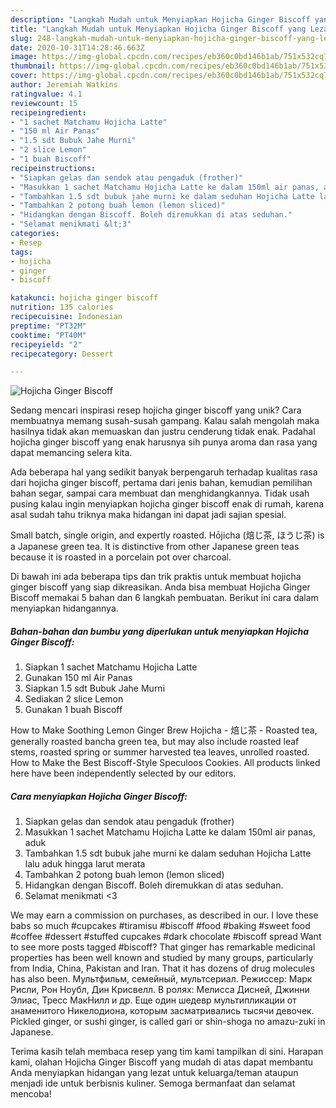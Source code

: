 ```yaml
---
description: "Langkah Mudah untuk Menyiapkan Hojicha Ginger Biscoff yang Lezat Sekali"
title: "Langkah Mudah untuk Menyiapkan Hojicha Ginger Biscoff yang Lezat Sekali"
slug: 248-langkah-mudah-untuk-menyiapkan-hojicha-ginger-biscoff-yang-lezat-sekali
date: 2020-10-31T14:28:46.663Z
image: https://img-global.cpcdn.com/recipes/eb360c0bd146b1ab/751x532cq70/hojicha-ginger-biscoff-foto-resep-utama.jpg
thumbnail: https://img-global.cpcdn.com/recipes/eb360c0bd146b1ab/751x532cq70/hojicha-ginger-biscoff-foto-resep-utama.jpg
cover: https://img-global.cpcdn.com/recipes/eb360c0bd146b1ab/751x532cq70/hojicha-ginger-biscoff-foto-resep-utama.jpg
author: Jeremiah Watkins
ratingvalue: 4.1
reviewcount: 15
recipeingredient:
- "1 sachet Matchamu Hojicha Latte"
- "150 ml Air Panas"
- "1.5 sdt Bubuk Jahe Murni"
- "2 slice Lemon"
- "1 buah Biscoff"
recipeinstructions:
- "Siapkan gelas dan sendok atau pengaduk (frother)"
- "Masukkan 1 sachet Matchamu Hojicha Latte ke dalam 150ml air panas, aduk"
- "Tambahkan 1.5 sdt bubuk jahe murni ke dalam seduhan Hojicha Latte lalu aduk hingga larut merata"
- "Tambahkan 2 potong buah lemon (lemon sliced)"
- "Hidangkan dengan Biscoff. Boleh diremukkan di atas seduhan."
- "Selamat menikmati &lt;3"
categories:
- Resep
tags:
- hojicha
- ginger
- biscoff

katakunci: hojicha ginger biscoff 
nutrition: 135 calories
recipecuisine: Indonesian
preptime: "PT32M"
cooktime: "PT40M"
recipeyield: "2"
recipecategory: Dessert

---
```



![Hojicha Ginger Biscoff](https://img-global.cpcdn.com/recipes/eb360c0bd146b1ab/751x532cq70/hojicha-ginger-biscoff-foto-resep-utama.jpg)

Sedang mencari inspirasi resep hojicha ginger biscoff yang unik? Cara membuatnya memang susah-susah gampang. Kalau salah mengolah maka hasilnya tidak akan memuaskan dan justru cenderung tidak enak. Padahal hojicha ginger biscoff yang enak harusnya sih punya aroma dan rasa yang dapat memancing selera kita.

Ada beberapa hal yang sedikit banyak berpengaruh terhadap kualitas rasa dari hojicha ginger biscoff, pertama dari jenis bahan, kemudian pemilihan bahan segar, sampai cara membuat dan menghidangkannya. Tidak usah pusing kalau ingin menyiapkan hojicha ginger biscoff enak di rumah, karena asal sudah tahu triknya maka hidangan ini dapat jadi sajian spesial.

Small batch, single origin, and expertly roasted. Hōjicha (焙じ茶, ほうじ茶) is a Japanese green tea. It is distinctive from other Japanese green teas because it is roasted in a porcelain pot over charcoal.


Di bawah ini ada beberapa tips dan trik praktis untuk membuat hojicha ginger biscoff yang siap dikreasikan. Anda bisa membuat Hojicha Ginger Biscoff memakai 5 bahan dan 6 langkah pembuatan. Berikut ini cara dalam menyiapkan hidangannya.

<!--inarticleads1-->

##### Bahan-bahan dan bumbu yang diperlukan untuk menyiapkan Hojicha Ginger Biscoff:

1. Siapkan 1 sachet Matchamu Hojicha Latte
1. Gunakan 150 ml Air Panas
1. Siapkan 1.5 sdt Bubuk Jahe Murni
1. Sediakan 2 slice Lemon
1. Gunakan 1 buah Biscoff


How to Make Soothing Lemon Ginger Brew Hojicha - 焙じ茶 - Roasted tea, generally roasted bancha green tea, but may also include roasted leaf stems, roasted spring or summer harvested tea leaves, unrolled roasted. How to Make the Best Biscoff-Style Speculoos Cookies. All products linked here have been independently selected by our editors. 

<!--inarticleads2-->

##### Cara menyiapkan Hojicha Ginger Biscoff:

1. Siapkan gelas dan sendok atau pengaduk (frother)
1. Masukkan 1 sachet Matchamu Hojicha Latte ke dalam 150ml air panas, aduk
1. Tambahkan 1.5 sdt bubuk jahe murni ke dalam seduhan Hojicha Latte lalu aduk hingga larut merata
1. Tambahkan 2 potong buah lemon (lemon sliced)
1. Hidangkan dengan Biscoff. Boleh diremukkan di atas seduhan.
1. Selamat menikmati &lt;3


We may earn a commission on purchases, as described in our. I love these babs so much #cupcakes #tiramisu #biscoff #food #baking #sweet food #coffee #dessert #stuffed cupcakes #dark chocolate #biscoff spread Want to see more posts tagged #biscoff? That ginger has remarkable medicinal properties has been well known and studied by many groups, particularly from India, China, Pakistan and Iran. That it has dozens of drug molecules has also been. Мультфильм, семейный, мультсериал. Режиссер: Марк Рисли, Рон Ноубл, Дин Крисвелл. В ролях: Мелисса Дисней, Джинни Элиас, Тресс МакНилл и др. Еще один шедевр мультипликации от знаменитого Никелодиона, которым засматривались тысячи девочек. Pickled ginger, or sushi ginger, is called gari or shin-shoga no amazu-zuki in Japanese. 

Terima kasih telah membaca resep yang tim kami tampilkan di sini. Harapan kami, olahan Hojicha Ginger Biscoff yang mudah di atas dapat membantu Anda menyiapkan hidangan yang lezat untuk keluarga/teman ataupun menjadi ide untuk berbisnis kuliner. Semoga bermanfaat dan selamat mencoba!
